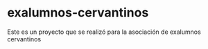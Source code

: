 # exalumnos-cervantinos
Este es un proyecto que se realizó para la asociación de exalumnos cervantinos
